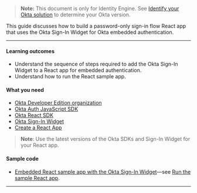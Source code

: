 > **Note:** This document is only for Identity Engine. See [Identify your Okta solution](https://help.okta.com/okta_help.htm?type=oie&id=ext-oie-version) to determine your Okta version.

This guide discusses how to build a password-only sign-in flow React app that uses the Okta Sign-In Widget for Okta embedded authentication.

---

#### Learning outcomes

* Understand the sequence of steps required to add the Okta Sign-In Widget to a React app for embedded authentication.
* Understand how to run the React sample app.

#### What you need

* [Okta Developer Edition organization](/signup)
* [Okta Auth JavaScript SDK](https://github.com/okta/okta-auth-js)
* [Okta React SDK](https://github.com/okta/okta-react)
* [Okta Sign-In Widget](https://github.com/okta/okta-signin-widget)
* [Create a React App](https://create-react-app.dev)

> **Note**: Use the latest versions of the Okta SDKs and Sign-In Widget for your React app.

#### Sample code

* [Embedded React sample app with the Okta Sign-In Widget](https://github.com/okta/samples-js-react/tree/master/custom-login)&mdash;see [Run the sample React app](#run-the-sample-application).

---
